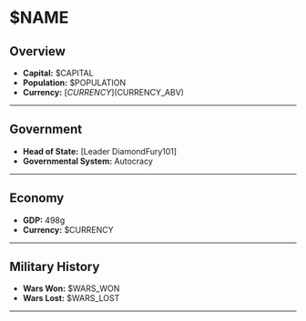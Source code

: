 # $NAME

## Overview

- **Capital:** $CAPITAL
- **Population:** $POPULATION
- **Currency:** [$CURRENCY] ($CURRENCY_ABV)

---

## Government

- **Head of State:** [Leader DiamondFury101]
- **Governmental System:** Autocracy

---

## Economy

- **GDP:** 498g
- **Currency:** $CURRENCY

---

## Military History

- **Wars Won:** $WARS_WON
- **Wars Lost:** $WARS_LOST

---

